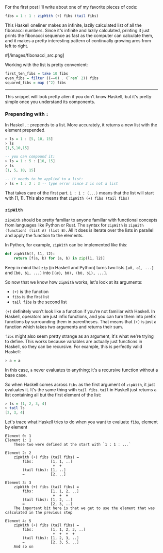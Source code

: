 For the first post I'll write about one of my favorite pieces of code: 

```hs
fibs = 1 : 1 : zipWith (+) fibs (tail fibs)
```

This Haskell oneliner makes an infinite, lazily calculated list of all the fibonacci numbers. Since it's infinite and lazily calculated, printing it just prints the fibonacci sequence as fast as the computer can calculate them, and it makes a pretty interesting pattern of continually growing arcs from left to right.

#[/images/fibonacci_arc.png]

Working with the list is pretty convenient:

```hs
first_ten_fibs = take 10 fibs
even_fibs = filter ((==0) . (`rem` 2)) fibs
squared_fibs = map (^2) fibs
```

___

This snippet will look pretty alien if you don't know Haskell, but it's pretty simple once you understand its components.

### Prepending with `:`

In Haskell, `:` prepends to a list. More accurately, it returns a new list with the element prepended.

```hs
> ls = 1 : [5, 10, 15]
> ls
[1,5,10,15]

-- you can compound it:
> ls = 1 : 5 : [10, 15]
> ls
[1, 5, 10, 15]

-- it needs to be applied to a list:
> ls = 1 : 2 : 3 -- type error since 3 is not a list
```

That takes care of the first part. `1 : 1 : (...)` means that the list will start with [1, 1]. This also means that `zipWith (+) fibs (tail fibs)`

### `zipWith`

`zipWith` should be pretty familiar to anyone familiar with functional concepts from languages like Python or Rust. The syntax for `zipWith` is `zipWith (function) (list A) (list B)`. All it does is iterate over the lists in parallel and apply the function to the elements.

In Python, for example, `zipWith` can be implemented like this:

```python
def zipWith(f, l1, l2):
    return [f(a, b) for (a, b) in zip(l1, l2)]
```

Keep in mind that `zip` (in Haskell and Python) turns two lists `[a0, a1, ...]` and `[b0, b1, ...]` into `[(a0, b0), (b0, b1), ...]`.

So now that we know how `zipWith` works, let's look at its arguments:

- `(+)` is the function
- `fibs` is the first list
- `tail fibs` is the second list

`(+)` definitely won't look like a function if you're not familiar with Haskell. In Haskell, operators are just infix functions, and you can turn them into prefix functions by surrounding them in parentheses. That means that `(+)` is just a function which takes two arguments and returns their sum.

`fibs` might also seem pretty strange as an argument, it's what we're trying to define. This works because variables are actually just functions in Haskell, so they can be recursive. For example, this is perfectly valid Haskell:

```hs
> a = a
```

In this case, `a` never evaluates to anything; it's a recursive function without a base case.

So when Haskell comes across `fibs` as the first argument of `zipWith`, it just evaluates it. It's the same thing with `tail fibs`. `tail` in Haskell just returns a list containing all but the first element of the list:

```hs
> ls = [1, 2, 3, 4]
> tail ls
[2, 3, 4]
```

Let's trace what Haskell tries to do when you want to evaluate `fibs`, element by element

```
Element 0: 1
Element 1: 1
    These two were defined at the start with `1 : 1 : ...`

Element 2: 2
    zipWith (+) fibs (tail fibs) =
        fibs:        [1, 1, ..]
                      +  +
        (tail fibs): [1, ..]
        =            [2, ..]

Element 3: 3
    zipWith (+) fibs (tail fibs) =
        fibs:        [1, 1, 2, ..]
                      +  +  +
        (tail fibs): [1, 2, ..]
        =            [2, 3, ..]
    The important bit here is that we get to use the element that was calculated in the previous step

Element 4: 5
    zipWith (+) fibs (tail fibs) =
        fibs:        [1, 1, 2, 3, ..]
                      +  +  +  +
        (tail fibs): [1, 2, 3, ..]
        =            [2, 3, 5, ..]
    And so on
```
